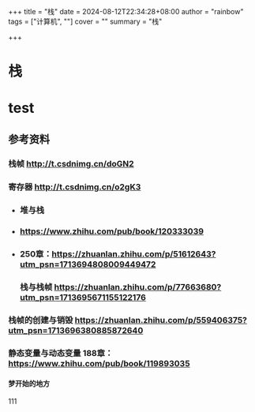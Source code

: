 +++
title = "栈"
date = 2024-08-12T22:34:28+08:00
author = "rainbow"
tags = ["计算机", ""]
cover = ""
summary = "栈"

+++



# 栈

# test

## 参考资料

### 	栈帧	http://t.csdnimg.cn/doGN2

### 	寄存器	http://t.csdnimg.cn/o2gK3

- ### 	堆与栈	

- ### https://www.zhihu.com/pub/book/120333039

- ### 250章：https://zhuanlan.zhihu.com/p/51612643?utm_psn=1713694808009449472

	### 	栈与栈帧	https://zhuanlan.zhihu.com/p/77663680?utm_psn=1713695671155122176

### 	栈帧的创建与销毁	https://zhuanlan.zhihu.com/p/559406375?utm_psn=1713696380885872640

### 	静态变量与动态变量	188章：https://www.zhihu.com/pub/book/119893035

#### 	梦开始的地方


111

